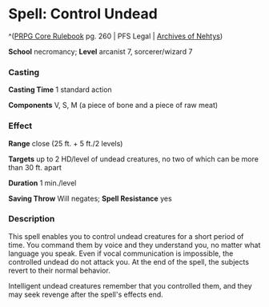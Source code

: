 # Spell: Control Undead

^([PRPG Core Rulebook][ss-control-undead] pg. 260 | PFS Legal | [Archives of Nehtys][sn-control-undead])

**School** necromancy; **Level** arcanist 7, sorcerer/wizard 7

### Casting

**Casting Time** 1 standard action  

**Components** V, S, M (a piece of bone and a piece of raw meat)

### Effect

**Range** close (25 ft. + 5 ft./2 levels)  

**Targets** up to 2 HD/level of undead creatures, no two of which can be more than 30 ft. apart  

**Duration** 1 min./level  

**Saving Throw** Will negates; **Spell Resistance** yes

### Description

This spell enables you to control undead creatures for a short period of time. You command them by voice and they understand you, no matter what language you speak. Even if vocal communication is impossible, the controlled undead do not attack you. At the end of the spell, the subjects revert to their normal behavior.  

Intelligent undead creatures remember that you controlled them, and they may seek revenge after the spell's effects end.

[ss-control-undead]: http://paizo.com/pathfinderRPG/v57
[sn-control-undead]: http://www.archivesofnethys.com/SpellDisplay.aspx?ItemName=Control%20Undead